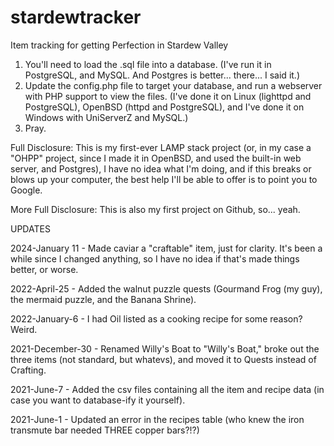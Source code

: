 # stardewtracker
Item tracking for getting Perfection in Stardew Valley

1. You'll need to load the .sql file into a database.  (I've run it in PostgreSQL, and MySQL.  And Postgres is better... there... I said it.)
2. Update the config.php file to target your database, and run a webserver with PHP support to view the files.  (I've done it on Linux (lighttpd and PostgreSQL), OpenBSD (httpd and PostgreSQL), and I've done it on Windows with UniServerZ and MySQL.)
3. Pray.

Full Disclosure: This is my first-ever LAMP stack project (or, in my case a "OHPP" project, since I made it in OpenBSD, and used the built-in web server, and Postgres), I have no idea what I'm doing, and if this breaks or blows up your computer, the best help I'll be able to offer is to point you to Google.

More Full Disclosure: This is also my first project on Github, so... yeah.


UPDATES

2024-January 11 - Made caviar a "craftable" item, just for clarity.  It's been a while since I changed anything, so I have no idea if that's made things better, or worse.

2022-April-25 - Added the walnut puzzle quests (Gourmand Frog (my guy), the mermaid puzzle, and the Banana Shrine).

2022-January-6 - I had Oil listed as a cooking recipe for some reason?  Weird.

2021-December-30 - Renamed Willy's Boat to "Willy's Boat," broke out the three items (not standard, but whatevs), and moved it to Quests instead of Crafting.

2021-June-7 - Added the csv files containing all the item and recipe data (in case you want to database-ify it yourself).

2021-June-1 - Updated an error in the recipes table (who knew the iron transmute bar needed THREE copper bars?!?)
